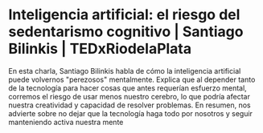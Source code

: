 
# Inteligencia artificial: el riesgo del sedentarismo cognitivo | Santiago Bilinkis | TEDxRiodelaPlata
En esta charla, Santiago Bilinkis habla de cómo la inteligencia artificial puede volvernos "perezosos" mentalmente. Explica que al depender tanto de la tecnología para hacer cosas que antes requerían esfuerzo mental, corremos el riesgo de usar menos nuestro cerebro, lo que podría afectar nuestra creatividad y capacidad de resolver problemas. En resumen, nos advierte sobre no dejar que la tecnología haga todo por nosotros y seguir manteniendo activa nuestra mente
